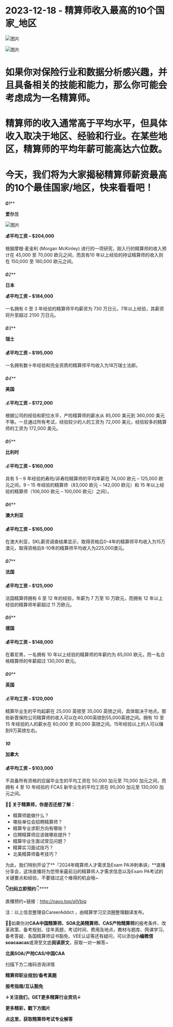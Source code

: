# 2023-12-18 - 精算师收入最高的10个国家_地区

![图片](https://mmbiz.qpic.cn/mmbiz_jpg/mK3FpI9af4kg4PH3You8v1p2s4zAl35ZxNnxg0MdNmVTvH2IJcatox7FnBcNAnYE4JN8ZPBDeK1yLvRwqaptmA/640?wx_fmt=jpeg&wxfrom=5&wx_lazy=1&wx_co=1&tp=webp)

![图片](https://mmbiz.qpic.cn/mmbiz_gif/mK3FpI9af4kg4PH3You8v1p2s4zAl35ZQkpnCFrL4sxibTsCHduia44N0WRpw0ibe62rGfxowYB0ZzQROPDAlhh3Q/640?wx_fmt=gif&wxfrom=5&wx_lazy=1&tp=webp)

# 如果你对保险行业和数据分析感兴趣，并且具备相关的技能和能力，那么你可能会考虑成为一名精算师。

# 

# **精算师的收入通常高于平均水平，但具体收入取决于地区、经验和行业。在某些地区，精算师的平均年薪可能高达六位数。**

# 

# 今天，我们将为大家揭秘精算师薪资最高的10个最佳国家/地区，快来看看吧！

### 

***0****1***

**爱尔兰**

![图片](https://mmbiz.qpic.cn/sz_mmbiz_png/mK3FpI9af4mMAgubTicUYN9iccWjJNDPibT3Ezb5e5LrcZ9Z9bjn3dCZZDoRT79QorerABnZlcGbNTCoXiabh3Gdcw/640?wx_fmt=png&tp=webp&wxfrom=5&wx_lazy=1)

**💰平均工资 – $204,000**

根据摩根·麦金利 (Morgan McKinley) 进行的一项研究，刚入行的精算师的收入预计在 45,000 至 70,000 欧元之间，而具有10 年以上经验的持证精算师的收入则在 150,000 至 180,000 欧元之间。

### 

***0****2***

**日本**



**💰平均工资 – $184,000**

一名拥有 0 至 3 年经验的精算师平均薪资为 730 万日元，7年以上经验，其薪资将升至超过 2100 万日元。

### 

***0****3***

**瑞士**

### 



**💰平均工资 – $195,000**

一名拥有数十年经验和完全资质的精算师平均收入为18万瑞士法郎。

### 

***0****4***

**美国**

### 



💰**平均工资 – $172,000**

根据公司的经验和职位水平，产险精算师的薪水从 85,000 美元到 360,000 美元不等。一旦通过所有考试，经验较少的人的工资为 72,000 美元，经验较多的精算师的工资为 172,000 美元。

### 

***0****5***

**比利时**

### 



💰**平均工资 – $160,000**

具有 5 – 9 年经验的寿险/非寿险精算师的平均年薪在 74,000 欧元 – 125,000 欧元之间，9 – 15 年经验的精算师（83,000 欧元 – 142,000 欧元）和 15 年以上经验的精算师（106,000 欧元 – 100,000 欧元）之间）。

  
  

### 

***0****6***

**澳大利亚**

### 



**💰平均工资 – $165,000**

在澳大利亚，SKL薪资调查结果显示，取得资格后0-4年的精算师平均收入为15万澳元，取得资格后8-10年的精算师平均收入为225,000澳元。

### 

***0****7***

**法国**

### 



**💰平均工资 – $125,000**

法国精算师拥有 6 至 12 年的经验，年薪为 7 万至 10 万欧元，而拥有 12 年以上经验的精算师年薪超过 11 万欧元。

### 

***0****8***

**德国**

### 



**💰平均工资 – $148,000**

在慕尼黑，一名拥有 10 年以上经验的精算师的年薪约为 85,000 欧元，而一名合格精算师的年薪超过 130,000 欧元。

### 

***0****9***

**英国**

### 



💰**平均工资 – $120,000**

精算毕业生的平均起薪在 25,000 英镑至 35,000 英镑之间，具体取决于地点。那些新晋保险公司精算师的收入可以在40,000英镑到55,000英镑之间。拥有 10 至 15 年经验的人的薪水在 60,000 至 80,000 英镑之间。15年经验以上的人可以赚到9万英镑左右。

### 

***10***

**加拿大**

### 



**💰平均工资 – $103,000**

不具备所有资格的应届毕业生的平均工资在 50,000 加元至 70,000 加元之间，而拥有 4 至 10 年经验的 FCAS 新毕业生的平均工资在 95,000 加元至 130,000 加元之间。

**🤷‍♀️ 关于精算师，你是否还想了解：**

* 精算师能做什么？
* 哪些单位会招聘精算师？
* 精算专业求职方向有哪些？
* 应聘精算师应该做哪些提升？
* 精算毕业生面试常见问题？
* 精算实习面试技巧？
* 北美精算师备考技巧？

为此，我们特别开设了**『2024年精算师人才需求及Exam PA冲刺串讲』**直播分享会，这场直播将为您带来最前沿的精算师人才需求信息以及Exam PA考试的关键要点和经验，不要错过这个难得的机会哦~

**👇扫码立即预约**👇****



直播预约+链接：http://navo.top/qIVbiq

注：以上信息整理自CareerAddict ，由精算学习交流圈整理翻译发布。

**💁‍♀️**如果你对**CAA中国精算师、SOA北美精算师、CAS产险精算师**的报考条件、改革政策、备考规划、往年真题，考试时间、费用及地点，教材与题库、网课学习、备考答疑、各国精算师证书豁免、VEE认证等还有疑问，可以添加**小编微信soacaacas**或滑至文底**阅读原文**，获取一对一解答~

**北美SOA/产险CAS/中国CAA**

扫描下方二维码咨询详情



**精算师职业规划/备考真题**

**报考指南/互认豁免**

**↓关注我们，GET更多精算行业资讯↓**





**更多精彩，戳下方图片**



[](http://mp.weixin.qq.com/s?__biz=Mzg5ODgxNDE0NQ==&mid=2247496095&idx=1&sn=1652ad043d7583602c430bfc3007aac3&chksm=c05e6831f729e127b771f250531ddbc5e5fa382e199b4a6f49c73a6c8a3b21102ab8fe3e879f&scene=21#wechat_redirect)

[](http://mp.weixin.qq.com/s?__biz=Mzg5ODgxNDE0NQ==&mid=2247493501&idx=1&sn=7620e474746373a659fe5ef89fbb7cd2&chksm=c05e7ed3f729f7c511ae682b3857e983df48e50f8605ed66cb2ef2297a4871ede24978a97033&scene=21#wechat_redirect)

[](http://mp.weixin.qq.com/s?__biz=Mzg5ODgxNDE0NQ==&mid=2247485880&idx=1&sn=0ba2bf0e4451dec32a929e06b118121c&chksm=c05d9016f72a1900fe9894195b322250dec7c7456ca30c5cce94ae6819d30bc65094e2e2719d&scene=21#wechat_redirect)

[](http://mp.weixin.qq.com/s?__biz=Mzg5ODgxNDE0NQ==&mid=2247483716&idx=1&sn=e1df2885756e4f4a72d0567ffa4690bb&chksm=c05d98eaf72a11fca6a29c8eb62754a0b92898373d1de868332308fafe026d4c456fc0f4653f&scene=21#wechat_redirect)

[](http://mp.weixin.qq.com/s?__biz=Mzg5ODgxNDE0NQ==&mid=2247484305&idx=1&sn=faae400b6a109a99b390d9cf3b2e4c29&chksm=c05d9a3ff72a1329c36d211fdd502501b728c1692d079cf95ee41fd0269002f7c72cffff1ad0&scene=21#wechat_redirect)







**点这里，获取精算师考试专业解答**